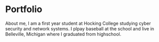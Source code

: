 # Portfolio
About me, I am a first year student at Hocking College studying cyber security and network systems. I plpay baseball at the school and live in Belleville, Michigan where I graduated from highschool.
